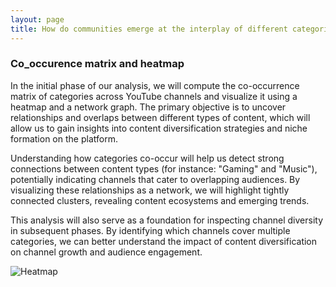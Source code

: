 ```yaml
---
layout: page
title: How do communities emerge at the interplay of different categories?
---
```



### Co_occurence matrix and heatmap

In the initial phase of our analysis, we will compute the co-occurrence matrix of categories across YouTube channels and visualize it using a heatmap and a network graph. The primary objective is to uncover relationships and overlaps between different types of content, which will allow us to gain insights into content diversification strategies and niche formation on the platform.

Understanding how categories co-occur will help us detect strong connections between content types (for instance: "Gaming" and "Music"), potentially indicating channels that cater to overlapping audiences. By visualizing these relationships as a network, we will highlight tightly connected clusters, revealing content ecosystems and emerging trends.

This analysis will also serve as a foundation for inspecting channel diversity in subsequent phases. By identifying which channels cover multiple categories, we can better understand the impact of content diversification on channel growth and audience engagement.

![Heatmap](assets/img/heatmap.jpg)
